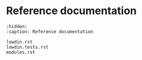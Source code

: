 # Reference documentation


```{toctree}
:hidden:
:caption: Reference documentation

lowdin.rst
lowdin.tests.rst
modules.rst
```